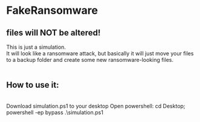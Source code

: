 # FakeRansomware

<h2>files will <b>NOT</b> be altered!</h2>


This is just a simulation.<br>
It will look like a ransomware attack, but basically it will just move your files to a backup folder and create some new ransomware-looking files.<br><br>

<h2>How to use it:</h2><br>
Download simulation.ps1 to your desktop
Open powershell:
cd Desktop; powershell -ep bypass .\simulation.ps1
